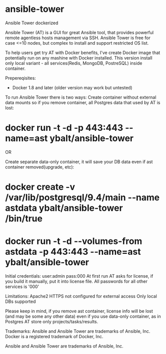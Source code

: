 # ansible-tower
Ansible Tower dockerized

Ansible Tower (AT) is a GUI for great Ansible tool, that provides powerful remote agentless hosts management via SSH. Ansible Tower is free for case <=10 nodes, but complex to install and support restricted OS list.

To help users get try AT with Docker benefits, I've create Docker image that potentially run on any mashine with Docker installed. This version install only local variant - all services(Redis, MongoDB, PostreSQL) inside container. 

Prepereqisites:
- Docker 1.8 and later (older version may work but untested)

To run Ansible Tower there is two ways:
Create container without external data mounts so if you remove container, all Postgres data that used by AT is lost:
# docker run -t -d -p 443:443 --name=ast ybalt/ansible-tower

OR

Create separate data-only container, it will save your DB data even if ast container removed(upgrade, etc):
# docker create -v /var/lib/postgresql/9.4/main --name astdata ybalt/ansible-tower /bin/true
# docker run -t -d --volumes-from astdata -p 443:443 --name=ast ybalt/ansible-tower

Initial credentials: user:admin pass:000
At first run AT asks for license, if you build it manually, put it into license file. All passwords for all other services is '000'

Limitations:
Apache2 HTTPS not configured for external access
Only local DBs supported

Please keep in mind, if you remove ast container, license info will be lost (and may be some any other data) even if you use 
data-only container, as in Postgres AT store only projects/tasks/results.

Trademarks:
Ansible and Ansible Tower are trademarks of Ansible, Inc.
Docker is a registered trademark of Docker, Inc.







Ansible and Ansible Tower are trademarks of Ansible, Inc.
